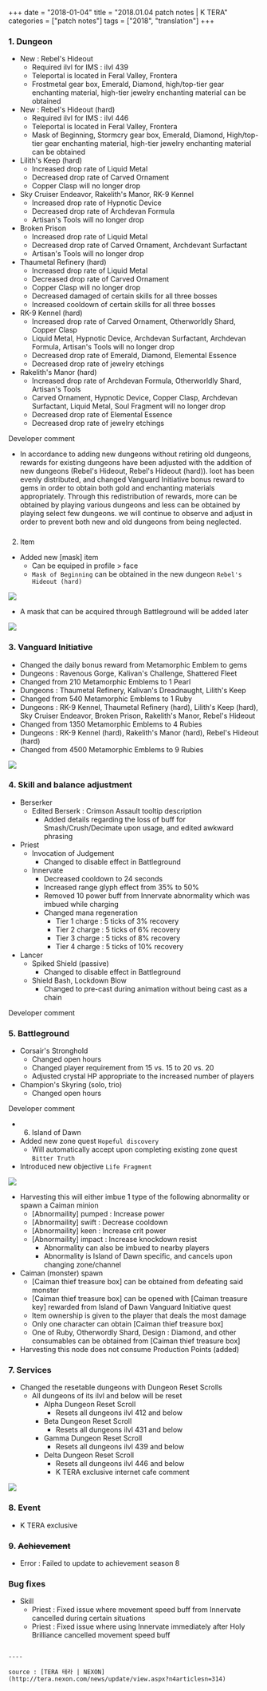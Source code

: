 +++
date = "2018-01-04"
title = "2018.01.04 patch notes | K TERA"
categories = ["patch notes"]
tags = ["2018", "translation"]
+++

### 1. Dungeon
- New : Rebel's Hideout
  - Required ilvl for IMS : ilvl 439
  - Teleportal is located in Feral Valley, Frontera
  - Frostmetal gear box, Emerald, Diamond, high/top-tier gear enchanting material, high-tier jewelry enchanting material can be obtained
- New : Rebel's Hideout (hard)
  - Required ilvl for IMS : ilvl 446
  - Teleportal is located in Feral Valley, Frontera
  - Mask of Beginning, Stormcry gear box, Emerald, Diamond, High/top-tier gear enchanting material, high-tier jewelry enchanting material can be obtained
- Lilith's Keep (hard)
  - Increased drop rate of Liquid Metal
  - Decreased drop rate of Carved Ornament
  - Copper Clasp will no longer drop
- Sky Cruiser Endeavor, Rakelith's Manor, RK-9 Kennel
  - Increased drop rate of Hypnotic Device
  - Decreased drop rate of Archdevan Formula
  - Artisan's Tools will no longer drop
- Broken Prison
  - Increased drop rate of Liquid Metal
  - Decreased drop rate of Carved Ornament, Archdevant Surfactant
  - Artisan's Tools will no longer drop
- Thaumetal Refinery (hard)
  - Increased drop rate of Liquid Metal
  - Decreased drop rate of Carved Ornament
  - Copper Clasp will no longer drop
  - Decreased damaged of certain skills for all three bosses
  - Increased cooldown of certain skills for all three bosses
- RK-9 Kennel (hard)
  - Increased drop rate of Carved Ornament, Otherworldly Shard, Copper Clasp
  - Liquid Metal, Hypnotic Device, Archdevan Surfactant, Archdevan Formula, Artisan's Tools will no longer drop
  - Decreased drop rate of Emerald, Diamond, Elemental Essence
  - Decreased drop rate of jewelry etchings
- Rakelith's Manor (hard)
  - Increased drop rate of Archdevan Formula, Otherworldly Shard, Artisan's Tools
  - Carved Ornament, Hypnotic Device, Copper Clasp, Archdevan Surfactant, Liquid Metal, Soul Fragment will no longer drop
  - Decreased drop rate of Elemental Essence
  - Decreased drop rate of jewelry etchings

Developer comment
- In accordance to adding new dungeons without retiring old dungeons, rewards for existing dungeons have been adjusted with the addition of new dungeons (Rebel's Hideout, Rebel's Hideout (hard)). loot has been evenly distributed, and changed Vanguard Initiative bonus reward to gems in order to obtain both gold and enchanting materials appropriately. Through this redistribution of rewards, more can be obtained by playing various dungeons and less can be obtained by playing select few dungeons. we will continue to observe and adjust in order to prevent both new and old dungeons from being neglected.

### 
2. Item
- Added new [mask] item
  - Can be equiped in profile > face
  - `Mask of Beginning` can be obtained in the new dungeon `Rebel's Hideout (hard)`

![](https://seraphinush-gaming.github.io/mysterium/images/patch-notes/2018-01-04-1.png)

  - A mask that can be acquired through Battleground will be added later

![](https://seraphinush-gaming.github.io/mysterium/images/patch-notes/2018-01-04-2.png)

### 3. Vanguard Initiative
- Changed the daily bonus reward from Metamorphic Emblem to gems
- Dungeons : Ravenous Gorge, Kalivan's Challenge, Shattered Fleet
- Changed from 210 Metamorphic Emblems to 1 Pearl
- Dungeons : Thaumetal Refinery, Kalivan's Dreadnaught, Lilith's Keep
- Changed from 540 Metamorphic Emblems to 1 Ruby
- Dungeons : RK-9 Kennel, Thaumetal Refinery (hard), Lilith's Keep (hard), Sky Cruiser Endeavor, Broken Prison, Rakelith's Manor, Rebel's Hideout
- Changed from 1350 Metamorphic Emblems to 4 Rubies
- Dungeons : RK-9 Kennel (hard), Rakelith's Manor (hard), Rebel's Hideout (hard)
- Changed from 4500 Metamorphic Emblems to 9 Rubies

![](https://seraphinush-gaming.github.io/mysterium/images/patch-notes/2018-01-04-3.png)

### 4. Skill and balance adjustment
- Berserker
  - Edited Berserk : Crimson Assault tooltip description
    - Added details regarding the loss of buff for Smash/Crush/Decimate upon usage, and edited awkward phrasing
- Priest
  - Invocation of Judgement
    - Changed to disable effect in Battleground
  - Innervate
    - Decreased cooldown to 24 seconds
    - Increased range glyph effect from 35% to 50%
    - Removed 10 power buff from Innervate abnormality which was imbued while charging
    - Changed mana regeneration
      - Tier 1 charge : 5 ticks of 3% recovery
      - Tier 2 charge : 5 ticks of 6% recovery
      - Tier 3 charge : 5 ticks of 8% recovery
      - Tier 4 charge : 5 ticks of 10% recovery
- Lancer
  - Spiked Shield (passive)
    - Changed to disable effect in Battleground
  - Shield Bash, Lockdown Blow
    - Changed to pre-cast during animation without being cast as a chain

Developer comment

### 5. Battleground
- Corsair's Stronghold
  - Changed open hours
  - Changed player requirement from 15 vs. 15 to 20 vs. 20
  - Adjusted crystal HP appropriate to the increased number of players
- Champion's Skyring (solo, trio)
  - Changed open hours

Developer comment

- 6. Island of Dawn
- Added new zone quest `Hopeful discovery`
  - Will automatically accept upon completing existing zone quest `Bitter Truth`
- Introduced new objective `Life Fragment`

![](https://seraphinush-gaming.github.io/mysterium/images/patch-notes/2018-01-04-4.png)

  - Harvesting this will either imbue 1 type of the following abnormality or spawn a Caiman minion
    - [Abnormaility] pumped : Increase power
    - [Abnormaility] swift : Decrease cooldown
    - [Abnormaility] keen : Increase crit power
    - [Abnormaility] impact : Increase knockdown resist
      - Abnormality can also be imbued to nearby players
      - Abnormality is Island of Dawn specific, and cancels upon changing zone/channel
  - Caiman (monster) spawn
    - [Caiman thief treasure box] can be obtained from defeating said monster
    - [Caiman thief treasure box] can be opened with [Caiman treasure key] rewarded from Island of Dawn Vanguard Initiative quest
    - Item ownership is given to the player that deals the most damage
    - Only one character can obtain [Caiman thief treasure box]
    - One of Ruby, Otherwordly Shard, Design : Diamond, and other consumables can be obtained from [Caiman thief treasure box]
  - Harvesting this node does not consume Production Points (added)

### 7. Services
- Changed the resetable dungeons with Dungeon Reset Scrolls
  - All dungeons of its ilvl and below will be reset
    - Alpha Dungeon Reset Scroll
      - Resets all dungeons ilvl 412 and below
    - Beta Dungeon Reset Scroll
      - Resets all dungeons ilvl 431 and below
    - Gamma Dungeon Reset Scroll
      - Resets all dungeons ilvl 439 and below
    - Delta Dungeon Reset Scroll
      - Resets all dungeons ilvl 446 and below
      - K TERA exclusive internet cafe comment

![](https://seraphinush-gaming.github.io/mysterium/images/patch-notes/2018-01-04-5.png)

### 8. Event
- K TERA exclusive

### 9. ~~Achievement~~
- Error : Failed to update to achievement season 8

### Bug fixes
- Skill
  - Priest : Fixed issue where movement speed buff from Innervate cancelled during certain situations
  - Priest : Fixed issue where using Innervate immediately after Holy Brilliance cancelled movement speed buff
```

----

source : [TERA 테라 | NEXON](http://tera.nexon.com/news/update/view.aspx?n4articlesn=314)
